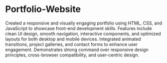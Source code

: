 # Portfolio-Website
Created a responsive and visually engaging portfolio using HTML, CSS, and JavaScript to showcase front-end development skills. Features include clean UI design, smooth navigation, interactive components, and optimized layouts for both desktop and mobile devices. Integrated animated transitions, project galleries, and contact forms to enhance user engagement. Demonstrates strong command over responsive design principles, cross-browser compatibility, and user-centric design.
